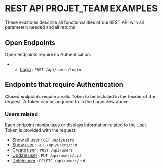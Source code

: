 # REST API PROJET_TEAM EXAMPLES

These examples describe all functionnalities of our REST API with all parameters needed and all returns

## Open Endpoints

Open endpoints require no Authentication.

- - [Login](/api/users/login.md) : `POST /api/users/login`

## Endpoints that require Authentication

Closed endpoints require a valid Token to be included in the header of the request. A Token can be acquired from the Login view above.

### Users related

Each endpoint manipulates or displays information related to the User. Token is provided with the request:




- [Show all user](users/get.md) : `GET /api/users`
- [Show user](users/getId.md) : `GET /api/users/:id`
- [Create user](users/post.md) : `POST /api/users`
- [Update user](users/put.md) : `PUT /api/users/:id`
- [Delete user](users/delete.md) : `DELETE /api/users/:id`
